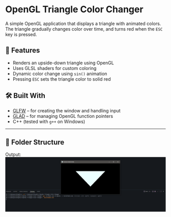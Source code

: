 # OpenGL Triangle Color Changer

A simple OpenGL application that displays a triangle with animated colors. The triangle gradually changes color over time, and turns red when the `ESC` key is pressed.

## 🔧 Features

- Renders an upside-down triangle using OpenGL
- Uses GLSL shaders for custom coloring
- Dynamic color change using `sin()` animation
- Pressing `ESC` sets the triangle color to solid red

## 🛠️ Built With

- [GLFW](https://www.glfw.org/) – for creating the window and handling input
- [GLAD](https://glad.dav1d.de/) – for managing OpenGL function pointers
- C++ (tested with `g++` on Windows)

---

## 📁 Folder Structure




Output:
![Screenshot](screenshot.png)